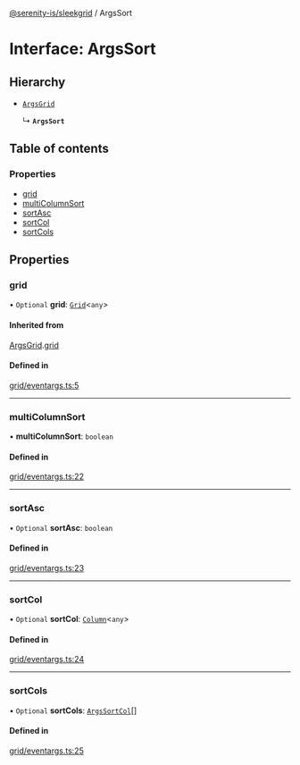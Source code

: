 [@serenity-is/sleekgrid](../README.md) / ArgsSort

# Interface: ArgsSort

## Hierarchy

- [`ArgsGrid`](ArgsGrid.md)

  ↳ **`ArgsSort`**

## Table of contents

### Properties

- [grid](ArgsSort.md#grid)
- [multiColumnSort](ArgsSort.md#multicolumnsort)
- [sortAsc](ArgsSort.md#sortasc)
- [sortCol](ArgsSort.md#sortcol)
- [sortCols](ArgsSort.md#sortcols)

## Properties

### grid

• `Optional` **grid**: [`Grid`](../classes/Grid.md)<`any`\>

#### Inherited from

[ArgsGrid](ArgsGrid.md).[grid](ArgsGrid.md#grid)

#### Defined in

[grid/eventargs.ts:5](https://github.com/serenity-is/sleekgrid/blob/master/src/grid/eventargs.ts#line&#x3D;5)

___

### multiColumnSort

• **multiColumnSort**: `boolean`

#### Defined in

[grid/eventargs.ts:22](https://github.com/serenity-is/sleekgrid/blob/master/src/grid/eventargs.ts#line&#x3D;22)

___

### sortAsc

• `Optional` **sortAsc**: `boolean`

#### Defined in

[grid/eventargs.ts:23](https://github.com/serenity-is/sleekgrid/blob/master/src/grid/eventargs.ts#line&#x3D;23)

___

### sortCol

• `Optional` **sortCol**: [`Column`](Column.md)<`any`\>

#### Defined in

[grid/eventargs.ts:24](https://github.com/serenity-is/sleekgrid/blob/master/src/grid/eventargs.ts#line&#x3D;24)

___

### sortCols

• `Optional` **sortCols**: [`ArgsSortCol`](../README.md#argssortcol)[]

#### Defined in

[grid/eventargs.ts:25](https://github.com/serenity-is/sleekgrid/blob/master/src/grid/eventargs.ts#line&#x3D;25)
